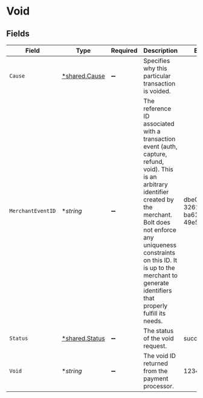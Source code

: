 # Void


## Fields

| Field                                                                                                                                                                                                                                                                                       | Type                                                                                                                                                                                                                                                                                        | Required                                                                                                                                                                                                                                                                                    | Description                                                                                                                                                                                                                                                                                 | Example                                                                                                                                                                                                                                                                                     |
| ------------------------------------------------------------------------------------------------------------------------------------------------------------------------------------------------------------------------------------------------------------------------------------------- | ------------------------------------------------------------------------------------------------------------------------------------------------------------------------------------------------------------------------------------------------------------------------------------------- | ------------------------------------------------------------------------------------------------------------------------------------------------------------------------------------------------------------------------------------------------------------------------------------------- | ------------------------------------------------------------------------------------------------------------------------------------------------------------------------------------------------------------------------------------------------------------------------------------------- | ------------------------------------------------------------------------------------------------------------------------------------------------------------------------------------------------------------------------------------------------------------------------------------------- |
| `Cause`                                                                                                                                                                                                                                                                                     | [*shared.Cause](../../models/shared/cause.md)                                                                                                                                                                                                                                               | :heavy_minus_sign:                                                                                                                                                                                                                                                                          | Specifies why this particular transaction is voided.                                                                                                                                                                                                                                        |                                                                                                                                                                                                                                                                                             |
| `MerchantEventID`                                                                                                                                                                                                                                                                           | **string*                                                                                                                                                                                                                                                                                   | :heavy_minus_sign:                                                                                                                                                                                                                                                                          | The reference ID associated with a transaction event (auth, capture, refund, void). This is an arbitrary identifier created by the merchant. Bolt does not enforce any uniqueness constraints on this ID. It is up to the merchant to generate identifiers that properly fulfill its needs. | dbe0cd5d-3261-41d9-ba61-49e5b9d07567                                                                                                                                                                                                                                                        |
| `Status`                                                                                                                                                                                                                                                                                    | [*shared.Status](../../models/shared/status.md)                                                                                                                                                                                                                                             | :heavy_minus_sign:                                                                                                                                                                                                                                                                          | The status of the void request.                                                                                                                                                                                                                                                             | succeeded                                                                                                                                                                                                                                                                                   |
| `Void`                                                                                                                                                                                                                                                                                      | **string*                                                                                                                                                                                                                                                                                   | :heavy_minus_sign:                                                                                                                                                                                                                                                                          | The void ID returned from the payment processor.                                                                                                                                                                                                                                            | 123456                                                                                                                                                                                                                                                                                      |